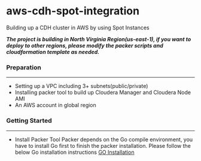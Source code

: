 # aws-cdh-spot-integration
Building up a CDH cluster in AWS by using Spot Instances

***The project is building in North Virginia Region(us-east-1), if you want to deploy to other regions, please modify the packer scripts and cloudformation template as needed.***

### Preparation
---
- Setting up a VPC including 3+ subnets(public/private)
- Installing packer tool to build up Cloudera Manager and Cloudera Node AMI
- An AWS account in global region

### Getting Started
---
- Install Packer Tool
Packer depends on the Go compile environment, you have to install Go first to finish the packer installation.
Please follow the below Go installation instructions
[GO Installation](https://golang.org/doc/install)
